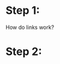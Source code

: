 <!-- TITLE: How To Guide -->
<!-- SUBTITLE: A quick summary of How To Guide -->

# Step 1:
How do links work?


# Step 2: